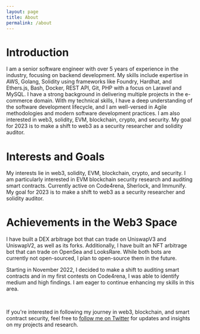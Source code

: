 ```yaml
---
layout: page
title: About
permalink: /about
---
```


# Introduction
I am a senior software engineer with over 5 years of experience in the industry, focusing on backend development. My skills include expertise in AWS, Golang, Solidity using frameworks like Foundry, Hardhat, and Ethers.js, Bash, Docker, REST API, Git, PHP with a focus on Laravel and MySQL. I have a strong background in delivering multiple projects in the e-commerce domain. With my technical skills, I have a deep understanding of the software development lifecycle, and I am well-versed in Agile methodologies and modern software development practices. I am also interested in web3, solidity, EVM, blockchain, crypto, and security. My goal for 2023 is to make a shift to web3 as a security researcher and solidity auditor.

# Interests and Goals
My interests lie in web3, solidity, EVM, blockchain, crypto, and security. I am particularly interested in EVM blockchain security research and auditing smart contracts. Currently active on Code4rena, Sherlock, and Immunify. My goal for 2023 is to make a shift to web3 as a security researcher and solidity auditor.

# Achievements in the Web3 Space
I have built a DEX arbitrage bot that can trade on UniswapV3 and UniswapV2, as well as its forks. Additionally, I have built an NFT arbitrage bot that can trade on OpenSea and LooksRare. While both bots are currently not open-sourced, I plan to open-source them in the future. 

Starting in November 2022, I decided to make a shift to auditing smart contracts and in my first contests on Code4rena, I was able to identify medium and high findings. I am eager to continue enhancing my skills in this area.

<br />

If you're interested in following my journey in web3, blockchain, and smart contract security, feel free to [follow me on Twitter](https://twitter.com/0xzaskoh) for updates and insights on my projects and research.